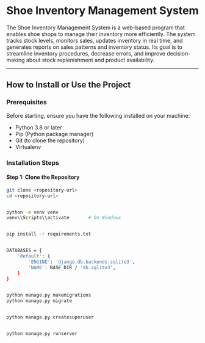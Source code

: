 # Shoe Inventory Management System

The Shoe Inventory Management System is a web-based program that enables shoe shops to manage their inventory more efficiently. The system tracks stock levels, monitors sales, updates inventory in real time, and generates reports on sales patterns and inventory status. Its goal is to streamline inventory procedures, decrease errors, and improve decision-making about stock replenishment and product availability.

---

## How to Install or Use the Project

### Prerequisites
Before starting, ensure you have the following installed on your machine:
- Python 3.8 or later
- Pip (Python package manager)
- Git (to clone the repository)
- Virtualenv

### Installation Steps

#### Step 1: Clone the Repository
```bash
git clone <repository-url>
cd <repository-url>


python -m venv venv
venv\\Scripts\\activate       # On Windows


pip install -r requirements.txt


DATABASES = {
    'default': {
        'ENGINE': 'django.db.backends.sqlite3',
        'NAME': BASE_DIR / 'db.sqlite3',
    }
}


python manage.py makemigrations
python manage.py migrate


python manage.py createsuperuser


python manage.py runserver


